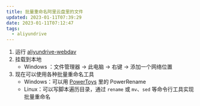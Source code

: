 ```yaml
---
title: 批量重命名阿里云盘里的文件
updated: 2023-01-11T07:39:29
date: 2023-01-11T07:12:47
tags:
  - aliyundrive
---
```


1. 运行 [aliyundrive-webdav](https://github.com/messense/aliyundrive-webdav)
2. 挂载到本地
   - Windows ：文件管理器 → 此电脑 → 右键 → 添加一个网络位置
3. 现在可以使用各种批量重命名工具
   - Windows：可以用 [PowerToys](https://github.com/microsoft/PowerToys) 里的 PowerRename
   - Linux：可以写脚本遍历目录，通过 `rename` 或 `mv`、`sed` 等命令行工具实现批量重命名
